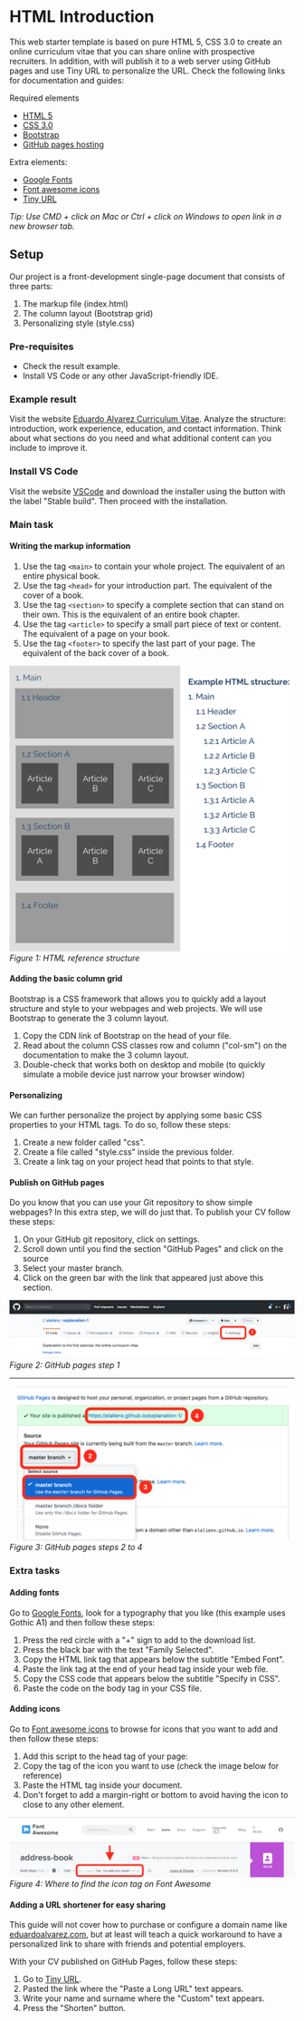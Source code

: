 # HTML Introduction
This web starter template is based on pure HTML 5, CSS 3.0 to create an online curriculum vitae that you can share online with prospective recruiters. In addition, with will publish it to a web server using GitHub pages and use Tiny URL to personalize the URL. Check the following links for documentation and guides:

Required elements
- [HTML 5](https://www.w3schools.com/html/html5_intro.asp)
- [CSS 3.0](https://www.w3schools.com/css/)
- [Bootstrap](https://getbootstrap.com)
- [GitHub pages hosting](https://pages.github.com)

Extra elements:
- [Google Fonts](https://fonts.google.com)
- [Font awesome icons](https://fontawesome.com)
- [Tiny URL](https://tiny.cc)

*Tip: Use CMD + click on Mac or Ctrl + click on Windows to open link in a new browser tab.*

## Setup
Our project is a front-development single-page document that consists of three parts:
1. The markup file (index.html)
2. The column layout (Bootstrap grid)
3. Personalizing style (style.css)

### Pre-requisites
- Check the result example.
- Install VS Code or any other JavaScript-friendly IDE.

### Example result
Visit the website [Eduardo Alvarez Curriculum Vitae](http://tiny.cc/eduardo-cv). Analyze the structure: introduction, work experience, education, and contact information. Think about what sections do you need and what additional content can you include to improve it.

### Install VS Code
Visit the website [VSCode](https://code.visualstudio.com) and download the installer using the button with the label "Stable build". Then proceed with the installation.

### Main task
#### Writing the markup information
1. Use the tag `<main>` to contain your whole project. The equivalent of an entire physical book.
2. Use the tag `<head>` for your introduction part. The equivalent of the cover of a book.
3. Use the tag `<section>` to specify a complete section that can stand on their own. This is the equivalent of an entire book chapter.
4. Use the tag `<article>` to specify a small part piece of text or content. The equivalent of a page on your book.
5. Use the tag `<footer>` to specify the last part of your page. The equivalent of the back cover of a book.

![HTML reference structure](./images/html-structure.png)
*Figure 1: HTML reference structure*

#### Adding the basic column grid
Bootstrap is a CSS framework that allows you to quickly add a layout structure and style to your webpages and web projects. We will use Bootstrap to generate the 3 column layout.
1. Copy the CDN link of Bootstrap on the head of your file.
2. Read about the column CSS classes row and column ("col-sm") on the documentation to make the 3 column layout.
3. Double-check that works both on desktop and mobile (to quickly simulate a mobile device just narrow your browser window)

#### Personalizing
We can further personalize the project by applying some basic CSS properties to your HTML tags. To do so, follow these steps:
1. Create a new folder called "css".
2. Create a file called "style.css" inside the previous folder.
3. Create a link tag on your project head that points to that style.

#### Publish on GitHub pages
Do you know that you can use your Git repository to show simple webpages? In this extra step, we will do just that. To publish your CV follow these steps:
1. On your GitHub git repository, click on settings.
2. Scroll down until you find the section "GitHub Pages" and click on the source
3. Select your master branch.
4. Click on the green bar with the link that appeared just above this section.

![GitHub pages step 1](./images/github-1.png)
*Figure 2: GitHub pages step 1*

---

![GitHub pages step 2-4](./images/github-2.png)
*Figure 3: GitHub pages steps 2 to 4*

### Extra tasks
#### Adding fonts
Go to [Google Fonts](https://fonts.google.com), look for a typography that you like (this example uses Gothic A1) and then follow these steps:
1. Press the red circle with a "+" sign to add to the download list.
2. Press the black bar with the text "Family Selected".
3. Copy the HTML link tag that appears below the subtitle "Embed Font".
4. Paste the link tag at the end of your head tag inside your web file.
5. Copy the CSS code that appears below the subtitle "Specify in CSS".
6. Paste the code on the body tag in your CSS file.

#### Adding icons
Go to [Font awesome icons](https://fontawesome.com) to browse for icons that you want to add and then follow these steps:
1. Add this script to the head tag of your page: <script src="https://kit.fontawesome.com/86134dd369.js" crossorigin="anonymous"></script>
2. Copy the tag of the icon you want to use (check the image below for reference)
3. Paste the HTML tag inside your document.
4. Don't forget to add a margin-right or bottom to avoid having the icon to close to any other element.

![Font awesome tag](./images/font-awesome.png)
*Figure 4: Where to find the icon tag on Font Awesome*

#### Adding a URL shortener for easy sharing
This guide will not cover how to purchase or configure a domain name like [eduardoalvarez.com](http://www.eduardoalvarez.com), but at least will teach a quick workaround to have a personalized link to share with friends and potential employers.

With your CV published on GitHub Pages, follow these steps:
1. Go to [Tiny URL](https://tiny.cc). 
2. Pasted the link where the "Paste a Long URL" text appears.
3. Write your name and surname where the "Custom" text appears.
4. Press the "Shorten" button.